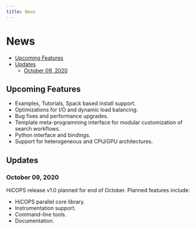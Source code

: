 ```yaml
---
title: News
---
```


# News

<!-- TOC -->

- [Upcoming Features](#upcoming-features)
- [Updates](#updates)
  - [October 09, 2020](#october-09-2020)

<!-- /TOC -->

## Upcoming Features
* Examples, Tutorials, Spack based install support.     
* Optimizations for I/O and dynamic load balancing.      
* Bug fixes and performance upgrades.     
* Template meta-programming interface for modular customization of search workflows.     
* Python interface and bindings.    
* Support for heterogeneous and CPU/GPU architectures.     

## Updates
### October 09, 2020
HiCOPS release v1.0 planned for end of October. Planned features include:

* HiCOPS parallel core library.    
* Instrumentation support.     
* Command-line tools.     
* Documentation.     